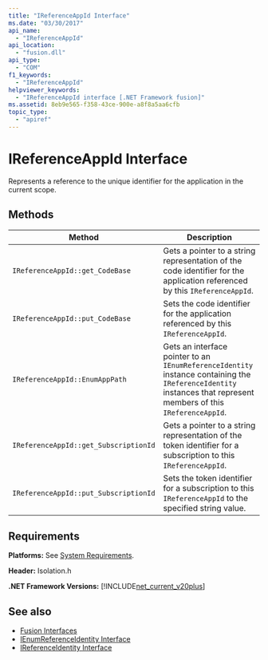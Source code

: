 ```yaml
---
title: "IReferenceAppId Interface"
ms.date: "03/30/2017"
api_name: 
  - "IReferenceAppId"
api_location: 
  - "fusion.dll"
api_type: 
  - "COM"
f1_keywords: 
  - "IReferenceAppId"
helpviewer_keywords: 
  - "IReferenceAppId interface [.NET Framework fusion]"
ms.assetid: 8eb9e565-f358-43ce-900e-a8f8a5aa6cfb
topic_type: 
  - "apiref"
---
```

# IReferenceAppId Interface

Represents a reference to the unique identifier for the application in the current scope.  
  
## Methods  
  
|Method|Description|  
|------------|-----------------|  
|`IReferenceAppId::get_CodeBase`|Gets a pointer to a string representation of the code identifier for the application referenced by this `IReferenceAppId`.|  
|`IReferenceAppId::put_CodeBase`|Sets the code identifier for the application referenced by this `IReferenceAppId`.|  
|`IReferenceAppId::EnumAppPath`|Gets an interface pointer to an `IEnumReferenceIdentity` instance containing the `IReferenceIdentity` instances that represent members of this `IReferenceAppId`.|  
|`IReferenceAppId::get_SubscriptionId`|Gets a pointer to a string representation of the token identifier for a subscription to this `IReferenceAppId`.|  
|`IReferenceAppId::put_SubscriptionId`|Sets the token identifier for a subscription to this `IReferenceAppId` to the specified string value.|  
  
## Requirements  

 **Platforms:** See [System Requirements](../../get-started/system-requirements.md).  
  
 **Header:** Isolation.h  
  
 **.NET Framework Versions:** [!INCLUDE[net_current_v20plus](../../../../includes/net-current-v20plus-md.md)]  
  
## See also

- [Fusion Interfaces](fusion-interfaces.md)
- [IEnumReferenceIdentity Interface](ienumreferenceidentity-interface.md)
- [IReferenceIdentity Interface](ireferenceidentity-interface.md)
